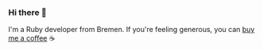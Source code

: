 ### Hi there 👋

I'm a Ruby developer from Bremen. If you're feeling generous, you can [buy me a coffee](https://ko-fi.com/sos4nt) ☕️
